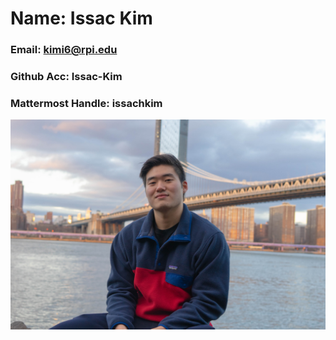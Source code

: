 # Name: Issac Kim
### Email: kimi6@rpi.edu
### Github Acc: Issac-Kim
### Mattermost Handle: issachkim
![Issac](images/issac.jpg)

